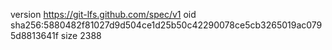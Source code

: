version https://git-lfs.github.com/spec/v1
oid sha256:5880482f81027d9d504ce1d25b50c42290078ce5cb3265019ac0795d8813641f
size 2388
